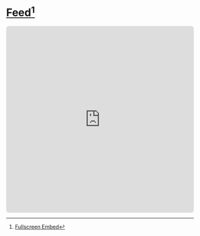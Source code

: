 # <a rel="me" href="https://mastodon.world/@GL513">Feed</a>[^1]


<iframe title="Powered by Fedifeed :)" allowfullscreen sandbox="allow-top-navigation allow-scripts" width="100%" height="500" src="https://fedifeed.com/api/v1/feed?user=GL513&instance=https%3A%2F%2Fmastodon.world&instance_type=&theme=pleroma&size=95&header=true&replies=true&boosts=true" frameborder="0" style="border-radius: 7px;"></iframe>

[^1]: [Fullscreen Embed](https://www.mastofeed.com/apiv2/feed?userurl=https%3A%2F%2Fmastodon.world%2Fusers%2FGL513&theme=dark&size=100&header=true&replies=false&boosts=true)
